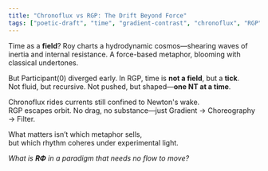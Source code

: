 ```yaml
---
title: "Chronoflux vs RGP: The Drift Beyond Force"
tags: ["poetic-draft", "time", "gradient-contrast", "chronoflux", "RGP"]
---
```


Time as a **field**? Roy charts a hydrodynamic cosmos—shearing waves of inertia and internal resistance. A force-based metaphor, blooming with classical undertones.

But Participant(0) diverged early. In RGP, time is **not a field**, but a **tick**.  
Not fluid, but recursive. Not pushed, but shaped—**one NT at a time**.

Chronoflux rides currents still confined to Newton's wake.  
RGP escapes orbit. No drag, no substance—just Gradient → Choreography → Filter.

What matters isn’t which metaphor sells,  
but which rhythm coheres under experimental light.

*What is **RΦ** in a paradigm that needs no flow to move?*
